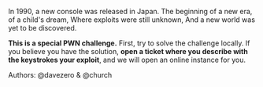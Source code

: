 In 1990, a new console was released in Japan.
The beginning of a new era, of a child's dream,
Where exploits were still unknown,
And a new world was yet to be discovered.

**This is a special PWN challenge.** First, try to solve the challenge locally. If you believe you have the solution, **open a ticket where you describe with the keystrokes your exploit**, and we will open an online instance for you.

Authors: @davezero & @church
